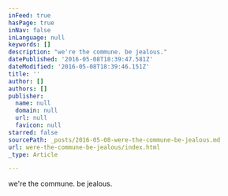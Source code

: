 ```yaml
---
inFeed: true
hasPage: true
inNav: false
inLanguage: null
keywords: []
description: "we're the commune. be jealous."
datePublished: '2016-05-08T18:39:47.581Z'
dateModified: '2016-05-08T18:39:46.151Z'
title: ''
author: []
authors: []
publisher:
  name: null
  domain: null
  url: null
  favicon: null
starred: false
sourcePath: _posts/2016-05-08-were-the-commune-be-jealous.md
url: were-the-commune-be-jealous/index.html
_type: Article

---
```

we're the commune. be jealous.
